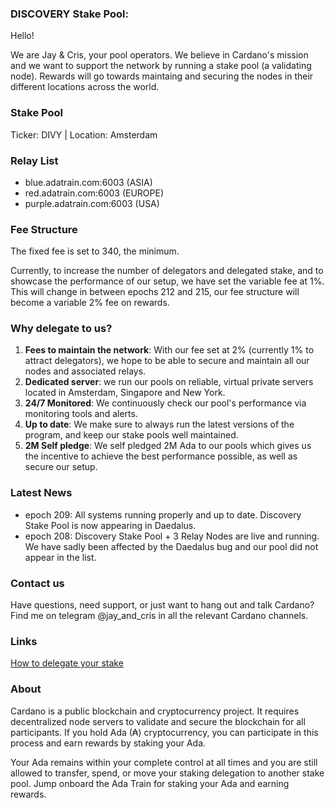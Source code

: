 ### DISCOVERY Stake Pool:

Hello!

We are Jay & Cris, your pool operators. We believe in Cardano's mission and we want to support the network by running a stake pool (a validating node). Rewards will go towards maintaing and securing the nodes in their different locations across the world.

### Stake Pool

 Ticker: DIVY | Location: Amsterdam
 
 ### Relay List
 
- blue.adatrain.com:6003 (ASIA)
- red.adatrain.com:6003 (EUROPE)
- purple.adatrain.com:6003 (USA)

### Fee Structure

The fixed fee is set to 340, the minimum.

Currently, to increase the number of delegators and delegated stake, and to showcase the performance of our setup, we have set the variable fee at 1%. This will change in between epochs 212 and 215, our fee structure will become a variable 2% fee on rewards.

### Why delegate to us?

 1. **Fees to maintain the network**: With our fee set at 2% (currently 1% to attract delegators), we hope to be able to secure and maintain all our nodes and associated relays.
 2. **Dedicated server**: we run our pools on reliable, virtual private servers located in Amsterdam, Singapore and New York.
 3. **24/7 Monitored**: We continuously check our pool's performance via monitoring tools and alerts.
 4. **Up to date**: We make sure to always run the latest versions of the program, and keep our stake pools well maintained.
 5. **2M Self pledge**: We self pledged 2M Ada to our pools which gives us the incentive to achieve the best performance possible, as well as secure our setup.

### Latest News
- epoch 209: All systems running properly and up to date. Discovery Stake Pool is now appearing in Daedalus.
- epoch 208: Discovery Stake Pool + 3 Relay Nodes are live and running. We have sadly been affected by the Daedalus bug and our pool did not appear in the list.


### Contact us

Have questions, need support, or just want to hang out and talk Cardano? Find me on telegram @jay_and_cris in all the relevant Cardano channels.

### Links

[How to delegate your stake](https://staking.cardano.org/en/delegation/)

### About

Cardano is a public blockchain and cryptocurrency project. It requires decentralized node servers to validate and secure the blockchain for all participants. If you hold Ada (₳) cryptocurrency, you can participate in this process and earn rewards by staking your Ada. 

Your Ada remains within your complete control at all times and you are still allowed to transfer, spend, or move your staking delegation to another stake pool. Jump onboard the Ada Train for staking your Ada and earning rewards.
